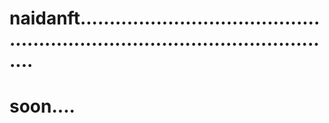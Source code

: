 # naidanft..................................................................................................
# soon....
